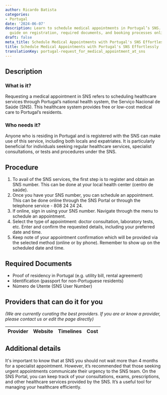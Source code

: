 ```yaml
---
author: Ricardo Batista
categories:
- Portugal
date: '2024-06-07'
description: Learn to schedule medical appointments in Portugal’s SNS. Step-by-step
  guide on registration, required documents, and booking processes online or by phone.
draft: false
meta_title: Schedule Medical Appointments with Portugal's SNS Effortlessly
title: Schedule Medical Appointments with Portugal's SNS Effortlessly
translationKey: portugal-request_for_medical_appointment_at_sns
---
```


## Description
### What is it?
Requesting a medical appointment in SNS refers to scheduling healthcare services through Portugal’s national health system, the Serviço Nacional de Saúde (SNS). This healthcare system provides free or low-cost medical care to Portugal’s residents.

### Who needs it?
Anyone who is residing in Portugal and is registered with the SNS can make use of this service, including both locals and expatriates. It is particularly beneficial for individuals seeking regular healthcare services, specialist consultations, or tests and procedures under the SNS.

## Procedure
1. To avail of the SNS services, the first step is to register and obtain an SNS number. This can be done at your local health center (centro de saúde).
2. Once you have your SNS number, you can schedule an appointment. This can be done online through the SNS Portal or through the telephone service - 808 24 24 24. 
3. If online, sign in using your SNS number. Navigate through the menu to schedule an appointment.
4. Select the type of appointment: doctor consultation, laboratory tests, etc. Enter and confirm the requested details, including your preferred date and time.
5. Keep note of your appointment confirmation which will be provided via the selected method (online or by phone). Remember to show up on the scheduled date and time.

## Required Documents
- Proof of residency in Portugal (e.g. utility bill, rental agreement)
- Identification (passport for non-Portuguese residents)
- Número de Utente (SNS User Number)
 
## Providers that can do it for you

_(We are currently curating the best providers. If you are or know a provider, please contact us or edit the page directly)_

| Provider        |     Website     |     Timelines    |       Cost      |
| --------------- | --------------- |  :-------------: | :-------------: |

## Additional details
It's important to know that at SNS you should not wait more than 4 months for a specialist appointment. However, it’s recommended that those seeking urgent appointments communicate their urgency to the SNS team. On the SNS Portal, you can keep track of your consultations, exams, prescriptions, and other healthcare services provided by the SNS. It’s a useful tool for managing your healthcare efficiently.